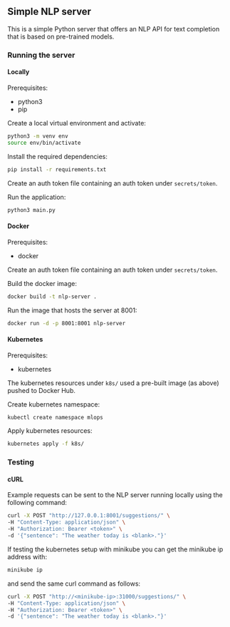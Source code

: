 
## Simple NLP server

This is a simple Python server that offers an NLP API for text completion that is based on pre-trained models.

### Running the server

#### Locally

Prerequisites:
- python3
- pip

Create a local virtual environment and activate:

```bash
python3 -m venv env
source env/bin/activate
```

Install the required dependencies:
```bash
pip install -r requirements.txt
```

Create an auth token file containing an auth token under `secrets/token`.

Run the application:
```bash
python3 main.py
```

#### Docker

Prerequisites:
- docker

Create an auth token file containing an auth token under `secrets/token`.

Build the docker image:
```bash
docker build -t nlp-server .
```

Run the image that hosts the server at 8001:
```bash
docker run -d -p 8001:8001 nlp-server
```

#### Kubernetes

Prerequisites:
- kubernetes

The kubernetes resources under `k8s/` used a pre-built image (as above) pushed to Docker Hub.

Create kubernetes namespace:
```bash
kubectl create namespace mlops
```

Apply kubernetes resources:
```bash
kubernetes apply -f k8s/
```

### Testing

#### cURL

Example requests can be sent to the NLP server running locally using the following command:
```bash
curl -X POST "http://127.0.0.1:8001/suggestions/" \
-H "Content-Type: application/json" \
-H "Authorization: Bearer <token>" \
-d '{"sentence": "The weather today is <blank>."}'
```

If testing the kubernetes setup with minikube you can get the minikube ip address with:
```bash
minikube ip
```

and send the same curl command as follows:
```bash
curl -X POST "http://<minikube-ip>:31000/suggestions/" \
-H "Content-Type: application/json" \
-H "Authorization: Bearer <token>" \
-d '{"sentence": "The weather today is <blank>."}'
```
